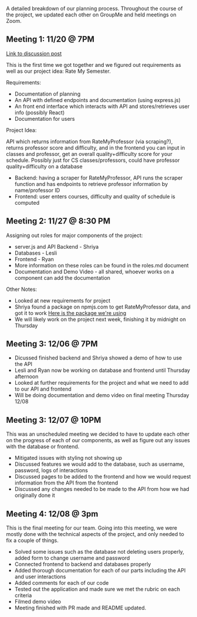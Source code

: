 A detailed breakdown of our planning process. Throughout the course of the project, we updated each other on GroupMe and held meetings on Zoom. 

## Meeting 1: 11/20 @ 7PM
[Link to discussion post](https://github.com/orgs/comp426-2022-fall/teams/group-31/discussions/2)

This is the first time we got together and we figured out requirements as well as our project idea: Rate My Semester. 

Requirements:

* Documentation of planning
* An API with defined endpoints and documentation (using express.js)
* An front end interface which interacts with API and stores/retrieves user info (possibly React)
* Documentation for users

Project Idea:

API which returns information from RateMyProfessor (via scraping?), returns professor score and difficulty, and in the frontend you can input in classes and professor, get an overall quality+difficulty score for your schedule. Possibly just for CS classes/professors, could have professor quality+difficulty on a database

* Backend: having a scraper for RateMyProfessor, API runs the scraper function and has endpoints to retrieve professor information by name/professor ID
* Frontend: user enters courses, difficulty and quality of schedule is computed

## Meeting 2: 11/27 @ 8:30 PM
Assigning out roles for major components of the project:
* server.js and API Backend - Shriya
* Databases - Lesli
* Frontend - Ryan
* More information on these roles can be found in the roles.md document
* Documentation and Demo Video - all shared, whoever works on a component can add the documentation

Other Notes:
* Looked at new requirements for project
* Shriya found a package on npmjs.com to get RateMyProfessor data, and got it to work 
[Here is the package we're using](https://www.npmjs.com/package/@mtucourses/rate-my-professors)
* We will likely work on the project next week, finishing it by midnight on Thursday

## Meeting 3: 12/06 @ 7PM
* Dicussed finished backend and Shriya showed a demo of how to use the API 
* Lesli and Ryan now be working on database and frontend until Thursday afternoon 
* Looked at further requirements for the project and what we need to add to our API and frontend
* Will be doing documentation and demo video on final meeting Thursday 12/08

## Meeting 3: 12/07 @ 10PM
This was an unscheduled meeting we decided to have to update each other on the progress of each of our components, as well as figure out any issues with the database or frontend.
* Mitigated issues with styling not showing up
* Discussed features we would add to the database, such as username, password, logs of interactions
* Discussed pages to be added to the frontend and how we would request information from the API from the frontend
* Discussed any changes needed to be made to the API from how we had originally done it

## Meeting 4: 12/08 @ 3pm
This is the final meeting for our team. Going into this meeting, we were mostly done with the technical aspects of the project, and only needed to fix a couple of things. 
* Solved some issues such as the database not deleting users properly, added form to change username and password
* Connected frontend to backend and databases properly  
* Added thorough documentation for each of our parts including the API and user interactions
* Added comments for each of our code
* Tested out the application and made sure we met the rubric on each criteria
* Filmed demo video
* Meeting finished with PR made and README updated.
